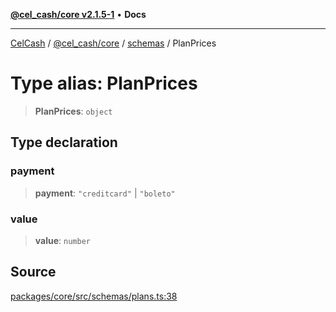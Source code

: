 [**@cel_cash/core v2.1.5-1**](../../README.md) • **Docs**

***

[CelCash](../../../../README.md) / [@cel\_cash/core](../../README.md) / [schemas](../README.md) / PlanPrices

# Type alias: PlanPrices

> **PlanPrices**: `object`

## Type declaration

### payment

> **payment**: `"creditcard"` \| `"boleto"`

### value

> **value**: `number`

## Source

[packages/core/src/schemas/plans.ts:38](https://github.com/Pyxlab/celcash/blob/9dbc7013720b05f34ded33140fbf1d827b403eea/packages/core/src/schemas/plans.ts#L38)
